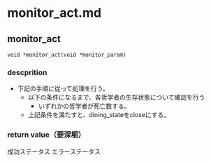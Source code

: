 # monitor_act.md

## monitor_act
`void *monitor_act(void *monitor_param)`
### descprition
- 下記の手順に従って処理を行う。
	- 以下の条件になるまで、各哲学者の生存状態について確認を行う
		- いずれかの哲学者が死亡数する。
	- 上記条件を満たすと、dining_stateをcloseにする。

### return value（要深堀）
成功ステータス
エラーステータス
